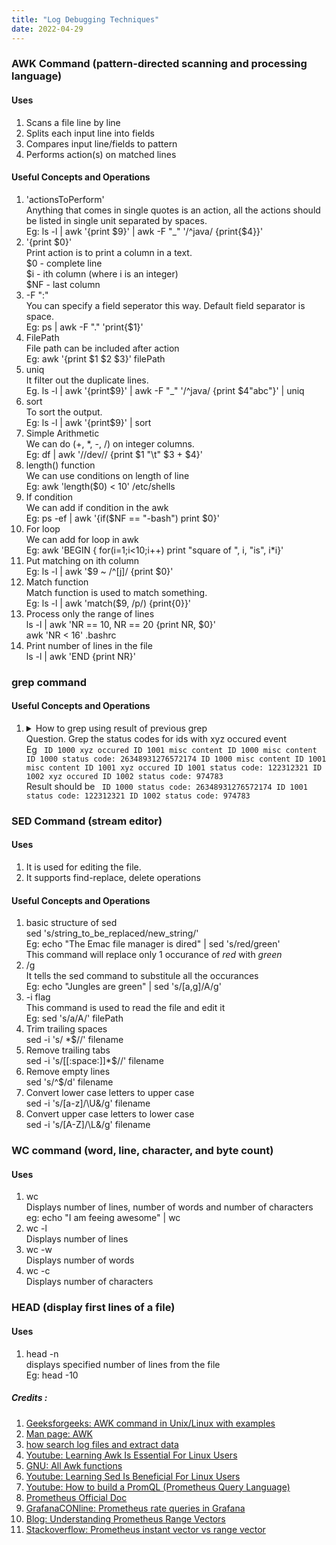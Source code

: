 ```yaml
---
title: "Log Debugging Techniques"
date: 2022-04-29
---
```


### AWK Command (pattern-directed scanning and processing language)
#### Uses
1. Scans a file line by line 
2. Splits each input line into fields 
3. Compares input line/fields to pattern 
4. Performs action(s) on matched lines 

#### Useful Concepts and Operations
1. 'actionsToPerform' <br> Anything that comes in single quotes is an action, all the actions should be listed in single unit separated by spaces. <br> Eg: ls -l \| awk '{print $9}' \| awk -F "_" '/^java/ {print{$4}}'
2. '{print $0}' <br> Print action is to print a column in a text. <br> $0 - complete line <br> $i - ith column (where i is an integer) <br> $NF - last column
3. -F ":" <br> You can specify a field seperator this way. Default field separator is space. <br> Eg: ps \| awk -F "." 'print{$1}'
4. FilePath <br> File path can be included after action <br> Eg: awk '{print $1 $2 $3}' filePath
5. uniq <br> It filter out the duplicate lines. <br> Eg. ls -l \| awk '{print$9}' \| awk -F "_" '/^java/ {print $4"abc"}' \| uniq
6. sort <br> To sort the output. <br> Eg: ls -l \| awk '{print$9}' \| sort
7. Simple Arithmetic <br> We can do (+, *, -, \/) on integer columns. <br> Eg: df \| awk '/\/dev\// {print $1 "\t" $3 + $4}'
8. length() function <br> We can use conditions on length of line <br> Eg: awk 'length($0) < 10' /etc/shells
9. If condition <br> We can add if condition in the awk <br> Eg: ps -ef \| awk '{if($NF == "-bash") print $0}'
10. For loop <br> We can add for loop in awk <br> Eg: awk 'BEGIN { for(i=1;i<10;i++) print "square of ", i, "is", i*i}'
11. Put matching on ith column <br> Eg: ls -l \| awk '$9 ~ /^[j]/ {print $0}'
12. Match function <br> Match function is used to match something. <br> Eg: ls -l \| awk 'match($9, /p/) {print{0}}'
13. Process only the range of lines <br> ls -l \| awk 'NR == 10, NR == 20 {print NR, $0}' <br> awk 'NR < 16' .bashrc
14. Print number of lines in the file <br> ls -l \| awk 'END {print NR}'

### grep command
#### Useful Concepts and Operations
1. <details> <summary> How to grep using result of previous grep <br> Question. Grep the status codes for ids with xyz occured event <br> Eg  <code> ID 1000 xyz occured ID 1001 misc content ID 1000 misc content ID 1000 status code: 26348931276572174 ID 1000 misc content ID 1001 misc content ID 1001 xyz occured ID 1001 status code: 122312321 ID 1002 xyz occured ID 1002 status code: 974783 </code> <br> Result should be <code> ID 1000 status code: 26348931276572174 ID 1001 status code: 122312321 ID 1002 status code: 974783 </code> </summary> <p> for x in `grep 'xyz occured' xyz.txt | awk '{print $2}'`; do grep "$x status code" xyz.txt; done [Reference1](https://stackoverflow.com/a/18179401/6744037) </p> </details>

### SED Command (stream editor)

#### Uses
1. It is used for editing the file.
2. It supports find-replace, delete operations

#### Useful Concepts and Operations
1. basic structure of sed <br> sed 's/string_to_be_replaced/new_string/' <br> Eg: echo "The Emac file manager is dired" \| sed 's/red/green' <br> This command will replace only 1 occurance of *red* with *green*
2. /g <br> It tells the sed command to substitule all the occurances <br> Eg: echo "Jungles are green" \| sed 's/[a,g]/A/g'
3. -i flag <br> This command is used to read the file and edit it <br> Eg: sed 's/a/A/' filePath
4. Trim trailing spaces <br> sed -i 's/ *$//' filename
5. Remove trailing tabs <br> sed -i 's/[[:space:]]*$//' filename
6. Remove empty lines <br> sed 's/^$/d' filename
7. Convert lower case letters to upper case <br> sed -i 's/[a-z]/\U&/g' filename
8. Convert upper case letters to lower case <br> sed -i 's/[A-Z]/\L&/g' filename

### WC command (word, line, character, and byte count)

#### Uses
1. wc <br> Displays number of lines, number of words and number of characters <br> eg: echo "I am feeing awesome" | wc
2. wc -l <br> Displays number of lines
3. wc -w <br> Displays number of words
4. wc -c <br> Displays number of characters

### HEAD (display first lines of a file)

#### Uses
1. head -n <br> displays specified number of lines from the file <br> Eg: head -10



##### Credits :  
1. [Geeksforgeeks: AWK command in Unix/Linux with examples](https://www.geeksforgeeks.org/awk-command-unixlinux-examples/)
2. [Man page: AWK](https://man7.org/linux/man-pages/man1/awk.1p.html)
3. [how search log files and extract data](https://www.sentinelone.com/blog/how-search-log-files-extract-data/)
4. [Youtube: Learning Awk Is Essential For Linux Users](https://www.youtube.com/watch?v=9YOZmI-zWok)
5. [GNU: All Awk functions](https://www.gnu.org/software/gawk/manual/html_node/Functions.html)
6. [Youtube: Learning Sed Is Beneficial For Linux Users](https://www.youtube.com/watch?v=EACe7aiGczw)
7. [Youtube: How to build a PromQL (Prometheus Query Language)](https://www.youtube.com/watch?v=hvACEDjHQZE)
8. [Prometheus Official Doc](https://prometheus.io/docs/prometheus/latest/querying/basics/)
9. [GrafanaCONline: Prometheus rate queries in Grafana](https://www.youtube.com/watch?v=09bR9kJczKM)
10. [Blog: Understanding Prometheus Range Vectors](https://satyanash.net/software/2021/01/04/understanding-prometheus-range-vectors.html)
11. [Stackoverflow: Prometheus instant vector vs range vector](https://stackoverflow.com/questions/68223824/prometheus-instant-vector-vs-range-vector)

